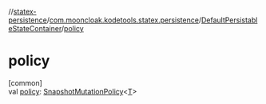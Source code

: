 //[statex-persistence](../../../index.md)/[com.mooncloak.kodetools.statex.persistence](../index.md)/[DefaultPersistableStateContainer](index.md)/[policy](policy.md)

# policy

[common]\
val [policy](policy.md): [SnapshotMutationPolicy](https://developer.android.com/reference/kotlin/androidx/compose/runtime/SnapshotMutationPolicy.html)&lt;[T](index.md)&gt;
